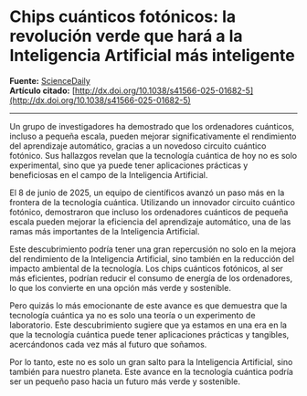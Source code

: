 # Chips cuánticos fotónicos: la revolución verde que hará a la Inteligencia Artificial más inteligente

**Fuente:** [ScienceDaily](https://www.sciencedaily.com/releases/2025/06/250608222002.htm)  
**Artículo citado:** [http://dx.doi.org/10.1038/s41566-025-01682-5](http://dx.doi.org/10.1038/s41566-025-01682-5)

---

Un grupo de investigadores ha demostrado que los ordenadores cuánticos, incluso a pequeña escala, pueden mejorar significativamente el rendimiento del aprendizaje automático, gracias a un novedoso circuito cuántico fotónico. Sus hallazgos revelan que la tecnología cuántica de hoy no es solo experimental, sino que ya puede tener aplicaciones prácticas y beneficiosas en el campo de la Inteligencia Artificial.

El 8 de junio de 2025, un equipo de científicos avanzó un paso más en la frontera de la tecnología cuántica. Utilizando un innovador circuito cuántico fotónico, demostraron que incluso los ordenadores cuánticos de pequeña escala pueden mejorar la eficiencia del aprendizaje automático, una de las ramas más importantes de la Inteligencia Artificial.

Este descubrimiento podría tener una gran repercusión no solo en la mejora del rendimiento de la Inteligencia Artificial, sino también en la reducción del impacto ambiental de la tecnología. Los chips cuánticos fotónicos, al ser más eficientes, podrían reducir el consumo de energía de los ordenadores, lo que los convierte en una opción más verde y sostenible.

Pero quizás lo más emocionante de este avance es que demuestra que la tecnología cuántica ya no es solo una teoría o un experimento de laboratorio. Este descubrimiento sugiere que ya estamos en una era en la que la tecnología cuántica puede tener aplicaciones prácticas y tangibles, acercándonos cada vez más al futuro que soñamos.

Por lo tanto, este no es solo un gran salto para la Inteligencia Artificial, sino también para nuestro planeta. Este avance en la tecnología cuántica podría ser un pequeño paso hacia un futuro más verde y sostenible.
